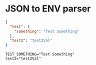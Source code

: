 # JSON to ENV parser

```json
{
  "test": {
    "something": "Test Something"
  },
  "test2": "test2Val"
}
```

```env
TEST_SOMETHING="Test Something"
test2="test2Val"
```
